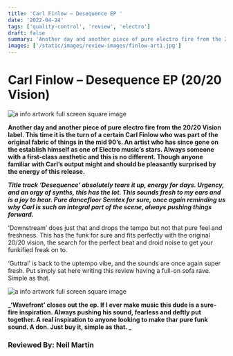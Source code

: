 ```yaml
---
title: 'Carl Finlow – Desequence EP '
date: '2022-04-24'
tags: ['quality-control', 'review', 'electro']
draft: false
summary: 'Another day and another piece of pure electro fire from the 20/20 Vision label. This time it is the turn of a certain Carl Finlow '
images: ['/static/images/review-images/finlow-art1.jpg']
---
```


# Carl Finlow – Desequence EP (20/20 Vision)

<div className="my-1 px-2 phone: w-full desktop: overflow-hidden xl:my-1 xl:px-2 xl:w-1/2">
  <Image
    alt="a info artwork full screen square image"
    src="/static/images/review-images/finlow-art1.jpg"
    width={700}
    height={700}
  />
</div>

**Another day and another piece of pure electro fire from the 20/20 Vision label. This time it is the turn of a certain Carl Finlow who was part of the original fabric of things in the mid 90’s. An artist who has since gone on the establish himself as one of Electro music’s stars. Always someone with a first-class aesthetic and this is no different. Though anyone familiar with Carl’s output might and should be pleasantly surprised by the energy of this release.**

**_Title track ‘Desequence’ absolutely tears it up, energy for days. Urgency, and an orgy of synths, this has the lot. This sounds fresh to my ears and is a joy to hear. Pure dancefloor Semtex for sure, once again reminding us why Carl is such an integral part of the scene, always pushing things forward._**

‘Downstream’ does just that and drops the tempo but not that pure feel and freshness. This has the funk for sure and fits perfectly with the original 20/20 vision, the search for the perfect beat and droid noise to get your funkified freak on to.

‘Guttral’ is back to the uptempo vibe, and the sounds are once again super fresh. Put simply sat here writing this review having a full-on sofa rave. Simple as that.

<div className="my-1 px-2 phone: w-full desktop: overflow-hidden xl:my-1 xl:px-2 xl:w-1/2">
  <Image
    alt="a info artwork full screen square image"
    src="/static/images/review-images/0020797785_10.jpeg"
    width={700}
    height={700}
  />
</div>

**_‘Wavefront’ closes out the ep. If I ever make music this dude is a sure-fire inspiration. Always pushing his sound, fearless and deftly put together. A real inspiration to anyone looking to make thar pure funk sound. A don.
Just buy it, simple as that. _**

### Reviewed By: Neil Martin
